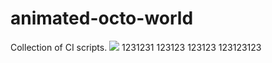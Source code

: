 # animated-octo-world
Collection of CI scripts. 
![](https://travis-ci.org/marek5050/animated-octo-world.svg?branch=master)
1231231
123123
123123
123123123
